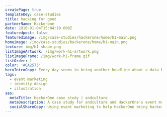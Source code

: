 ```yaml
---
createPage: true
templateKey: case-studies
title: hacking for good
partnerName: Hackerone
date: 2016-01-04T15:04:10.000Z
featuredpost: false
featuredimage: /img/case-studies/hackerone/home/h1-main.png
homeimage: /img/case-studies/hackerone/home/h1-main.png
texture: img/h1-shape.png
listImageArtwork: /img/work-h1-artwork.png
listImageFrame: /img/work-h1-frame.gif
listOrder: 1
color: '#CA2573'
heroIntroCopy: Every day seems to bring another headline about a data breach, malware or other security issue affecting companies who build software, people who use software and pretty much anyone on the internet. HackerOne’s clients stay a step ahead of cybercriminals by hiring and paying hackers to find security vulnerabilities before the bad guys do. Three cheers for the good guys!
tags:
  - event marketing
  - identity design
  - illustration
seo:
  metaTitle: HackerOne case study | andculture
  metaDescription: A case study for andculture and HackerOne's event marketing
  socialShareCopy: Using event marketing to help HackerOne bring hackers together for better security outcomes.
---
```

